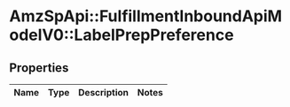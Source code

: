 # AmzSpApi::FulfillmentInboundApiModelV0::LabelPrepPreference

## Properties
Name | Type | Description | Notes
------------ | ------------- | ------------- | -------------

